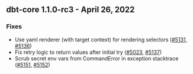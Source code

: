 ## dbt-core 1.1.0-rc3 - April 26, 2022
### Fixes
- Use yaml renderer (with target context) for rendering selectors ([#5131](https://github.com/dbt-labs/dbt-core/issues/5131), [#5136](https://github.com/dbt-labs/dbt-core/pull/5136))
- Fix retry logic to return values after initial try ([#5023](https://github.com/dbt-labs/dbt-core/issues/5023), [#5137](https://github.com/dbt-labs/dbt-core/pull/5137))
- Scrub secret env vars from CommandError in exception stacktrace ([#5151](https://github.com/dbt-labs/dbt-core/issues/5151), [#5152](https://github.com/dbt-labs/dbt-core/pull/5152))
